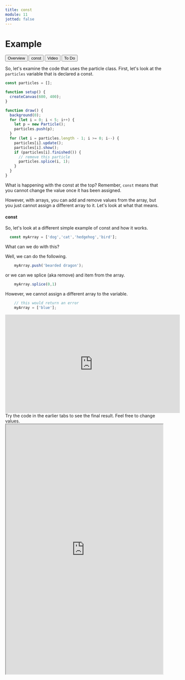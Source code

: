 ```yaml
---
title: const
module: 11
jotted: false
---
```


# Example

<div class="tab">
  <button class="tablinks active" onclick="openTab(event, 'Overview')">Overview</button>
  <button class="tablinks" onclick="openTab(event, 'const')">const</button>
  <button class="tablinks" onclick="openTab(event, 'video')">Video</button>
  <button class="tablinks" onclick="openTab(event, 'ToDo')">To Do</button>
  
 
</div>

<div id="Overview" class="tabcontent" style="display:block"  >
<div class="tabhtml" markdown="1">

So, let's examine the code that uses the particle class.  First, let's look at the `particles` variable that is declared a const.

```js
const particles = [];

function setup() {
  createCanvas(600, 400);
}

function draw() {
  background(0);
  for (let i = 0; i < 5; i++) {
    let p = new Particle();
    particles.push(p);
  }
  for (let i = particles.length - 1; i >= 0; i--) {
    particles[i].update();
    particles[i].show();
    if (particles[i].finished()) {
      // remove this particle
      particles.splice(i, 1);
    }
  }
}

```

What is happening with the const at the top?  Remember, `const` means that you cannot change the value once it has been assigned.

However, with arrays, you can add and remove values from the array, but you just cannot assign a different array to it.  Let's look at what that means.

</div>
</div>

<div id="const" class="tabcontent">
<div class="tabhtml" markdown="1">

#### const

So, let's look at a different simple example of const and how it works.

```js
  const myArray = ['dog','cat','hedgehog','bird'];

```

What can we do with this?

Well, we can do the following.

```js
    myArray.push('bearded dragon');
```

or we can we splice (aka remove) and item from the array.

```js
    myArray.splice(0,1)
```

However, we cannot assign a different array to the variable.

```js
    // this would return an error
    myArray = ['blue'];
```

</div>
</div>
<div id="video" class="tabcontent">
<div class="tabhtml" markdown="1">

<iframe width="560" height="315" src="https://www.youtube.com/embed/3N1eKGpy_Kc" title="YouTube video player" frameborder="0" allow="accelerometer; autoplay; clipboard-write; encrypted-media; gyroscope; picture-in-picture; web-share" allowfullscreen></iframe>

</div>
</div>
<div id="ToDo" class="tabcontent">
<div class="tabhtml" markdown="1">
Try the code in the earlier tabs to see the final result. Feel free to change values.

<iframe src="https://editor.p5js.org/michaelcassens/sketches/xWX9dRSaN" width="100%" height="800px"></iframe>
</div>
</div>